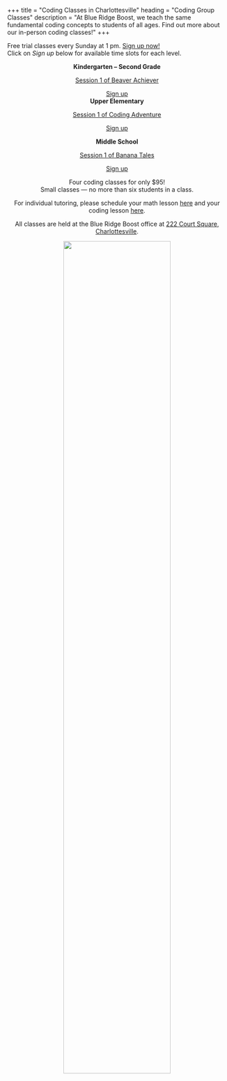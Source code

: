 +++
title = "Coding Classes in Charlottesville"
heading = "Coding Group Classes"
description = "At Blue Ridge Boost, we teach the same fundamental coding concepts to students of all ages. Find out more about our in-person coding classes!"
+++


 

<div class="container">

<div class="row">

<div class="col-md-9" align="left">
<div class="	      purplenote">
Free trial classes every Sunday at 1 pm. <a href="https://trialcodingclasses.youcanbook.me/">Sign up now!</a> <br>
Click on <i>Sign up</i> below for available time slots for each level.
</div>

</div>
</div>

<p></p>



<div class="row">
<div class="col-sm-3" align="center">
<b>Kindergarten &ndash; Second Grade</b>
<p></p>
<a href="/k2#session1">Session 1 of Beaver Achiever</a><br>
<p>

<div class="button">
<a href="https://lowerelementary.youcanbook.me/">Sign up</a>

</div>

</div>

<div class="col-sm-3" align="center">
<b>Upper Elementary</b><br>
<p></p>
<a href="/upper_elementary#session2">Session 1 of Coding Adventure</a> 
<p>
<div class="button">
<a href="https://upperelementary.youcanbook.me/">Sign up</a>
</div>
</p>
</div>
<div class="col-sm-3" align="center">
<b>Middle School</b><br>
<p></p>
<a href="/python_ms#session1">Session 1 of Banana Tales</a>
<p>
<div class="button">
<a href="https://middleschoolpython.youcanbook.me/">Sign up</a>
</div>
</div>
</div>

<p></p>


<div class="row">
<div class="col-md-9" align="center">

<p></p>

<div class="lightnote">
Four coding classes for only $95!<br>
Small classes &mdash; no more than six students in a class.
</div>

<p>

For individual tutoring, please schedule your math lesson [here](/mathtutoring) and your coding lesson [here](/cstutoring).
</p>

</p></p>

<div class="hanging">All classes are held at the Blue Ridge Boost office at <a href="https://www.google.com/maps/place/222+Court+Square,+Charlottesville,+VA+22902/@38.0310664,-78.4791609,17z/data=!3m1!4b1!4m5!3m4!1s0x89b38627a3559ba7:0x8f9b07d311b4dd9b!8m2!3d38.0310622!4d-78.4769669">222 Court Square, Charlottesville</a>. </div>

<p></p>
<p>
<img src="/images/coding.png" width=70%">
</div>
</div>

</div>
<p>
</p>



